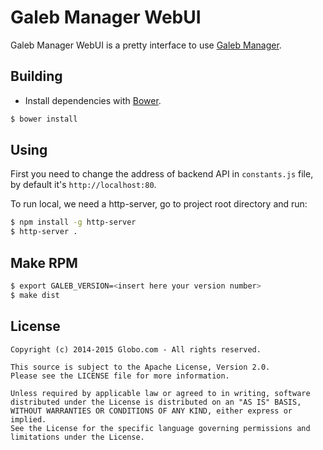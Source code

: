 Galeb Manager WebUI
===========================

Galeb Manager WebUI is a pretty interface to use [Galeb Manager](https://github.com/galeb/galeb-manager).<br/>


Building
-----

+ Install dependencies with [Bower](https://github.com/bower/bower).

>
```bash
$ bower install
```

Using
-----
First you need to change the address of backend API in `constants.js` file, by default it's `http://localhost:80`.

To run local, we need a http-server, go to project root directory and run:
>
```bash
$ npm install -g http-server
$ http-server .
```

Make RPM
-----
>
```bash
$ export GALEB_VERSION=<insert here your version number>
$ make dist
```

License
-----

```Copyright
Copyright (c) 2014-2015 Globo.com - All rights reserved.

This source is subject to the Apache License, Version 2.0.
Please see the LICENSE file for more information.

Unless required by applicable law or agreed to in writing, software
distributed under the License is distributed on an "AS IS" BASIS,
WITHOUT WARRANTIES OR CONDITIONS OF ANY KIND, either express or implied.
See the License for the specific language governing permissions and
limitations under the License.
```